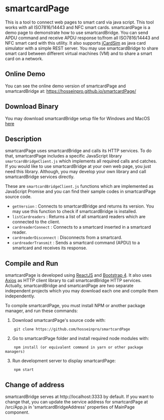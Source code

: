 # smartcardPage

This is a tool to connect web pages to smart card via java script. This tool works with all ISO7816/14443 and NFC smart cards. smartcardPage is a demo page to demonstrate how to use smartcardBridge.
You can send APDU command and receive APDU response to/from all ISO7816/14443 and NFC smart card with this utility. It also supports [jCardSim](https://github.com/licel/jcardsim) as java card simulator with a simple REST server.
You may use smartcardBridge to share smart card between different virtual machines (VM) and to share a smart card on a network.

## Online Demo

You can see the online demo version of smartcardPage and smartcardBridge at: https://hosseinpro.github.io/smartcardPage/

## Download Binary

You may download smartcardBridge setup file for Windows and MacOS [here](https://github.com/hosseinpro/smartcardPage/releases)

## Description

smartcardPage uses smartcardBridge and calls its HTTP services. To do that, smartcardPage includes a specific JavaScript library `smartcardBridgeClient.js` which implements all required calls and catches. If you would like to use smartcardBridge at your own web page, you just need this library. Although, you may develop your own library and call smartcardBridge services directly.

These are `smartcardBridgeClient.js` functions which are implemented as JavaScript Promise and you can find their sample codes in smartcardPage source code.

- `getVersion` : Connects to smartcardBridge and returns its version. You may use this function to check if smartcardBridge is installed.
- `listCardreaders` : Returns a list of all smartcard readers which are connected to the client.
- `cardreaderConnect` : Connects to a smartcard inserted in a smartcard reader.
- `cardreaderDisconnect` : Disconnects from a smartcard.
- `cardreaderTransmit` : Sends a smartcard command (APDU) to a smartcard and receives its response.

## Compile and Run

smartcardPage is developed using [ReactJS](https://reactjs.org) and [Bootstrap 4](https://getbootstrap.com). It also uses [Axios](https://github.com/axios) as HTTP client library to call smartcardBridge HTTP services. Actually, smartcardBridge and smartcardPage are two separate independent projects which you may download each one and compile them independently.

To compile smartcardPage, you must install NPM or another package manager, and run these commands:

1.  Download smartcardPage's source code with:

```
    git clone https://github.com/hosseinpro/smartcardPage
```

2.  Go to smartcardPage folder and install required node modules with:

```
    npm install (or equivalent command in yarn or other package managers)
```

3.  Run development server to display smartcardPage:

```
    npm start
```

## Change of address

smartcardBridge serves at http://localhost:3333 by default. If you want to change that, you can update the service address for smartcardPage at /src/App.js in 'smartcardBridgeAddress' properties of MainPage component.
